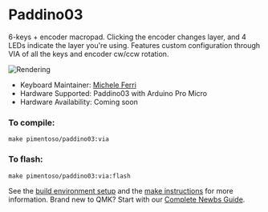 # Paddino03

6-keys + encoder macropad. Clicking the encoder changes layer, and 4 LEDs indicate the layer you're using. Features custom configuration through VIA of all the keys and encoder cw/ccw rotation.

![Rendering](https://raw.githubusercontent.com/Pimentoso/qmk_firmware/master/keyboards/pimentoso/paddino03/paddino03.png)

* Keyboard Maintainer: [Michele Ferri](https://github.com/Pimentoso)
* Hardware Supported: Paddino03 with Arduino Pro Micro
* Hardware Availability: Coming soon

### To compile:

`make pimentoso/paddino03:via`

### To flash:

`make pimentoso/paddino03:via:flash`

See the [build environment setup](https://docs.qmk.fm/#/getting_started_build_tools) and the [make instructions](https://docs.qmk.fm/#/getting_started_make_guide) for more information. Brand new to QMK? Start with our [Complete Newbs Guide](https://docs.qmk.fm/#/newbs).
